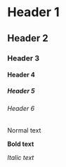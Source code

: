 # Header 1
## Header 2
### Header 3
#### Header 4
##### Header 5
###### Header 6

Normal text

**Bold text**

_Italic text_
